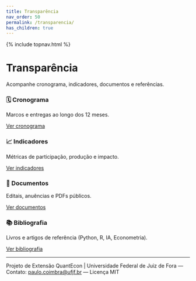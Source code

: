 ```yaml
---
title: Transparência
nav_order: 50
permalink: /transparencia/
has_children: true
---
```


{% include topnav.html %}

# Transparência

Acompanhe cronograma, indicadores, documentos e referências.

<div class="qe-cards">
  <div class="qe-card">
    <h3>🗓️ Cronograma</h3>
    <p>Marcos e entregas ao longo dos 12 meses.</p>
    <p><a class="btn" href="{{ '/transparencia/cronograma/' | relative_url }}">Ver cronograma</a></p>
  </div>

  <div class="qe-card">
    <h3>📈 Indicadores</h3>
    <p>Métricas de participação, produção e impacto.</p>
    <p><a class="btn" href="{{ '/transparencia/indicadores/' | relative_url }}">Ver indicadores</a></p>
  </div>

  <div class="qe-card">
    <h3>📄 Documentos</h3>
    <p>Editais, anuências e PDFs públicos.</p>
    <p><a class="btn" href="{{ '/transparencia/documentos/' | relative_url }}">Ver documentos</a></p>
  </div>

  <div class="qe-card">
    <h3>📚 Bibliografia</h3>
    <p>Livros e artigos de referência (Python, R, IA, Econometria).</p>
    <p><a class="btn" href="{{ '/transparencia/bibliografia/' | relative_url }}">Ver bibliografia</a></p>
  </div>
</div>

---

<p class="qe-footer">
  Projeto de Extensão QuantEcon | Universidade Federal de Juiz de Fora — 
  Contato: <a href="mailto:paulo.coimbra@ufjf.br">paulo.coimbra@ufjf.br</a> — Licença MIT
</p>
